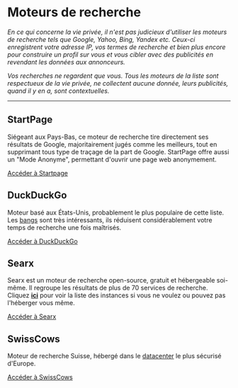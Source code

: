 # Moteurs de recherche

*En ce qui concerne la vie privée, il n'est pas judicieux d'utiliser les moteurs de recherche tels que Google, Yahoo, Bing, Yandex etc. Ceux-ci enregistrent votre adresse IP, vos termes de recherche et bien plus encore pour construire un profil sur vous et vous cibler avec des publicités en revendant les données aux annonceurs.*

*Vos recherches ne regardent que vous. Tous les moteurs de la liste sont respectueux de la vie privée, ne collectent aucune donnée, leurs publicités, quand il y en a, sont contextuelles.*

---

## StartPage

Siégeant aux Pays-Bas, ce moteur de recherche tire directement ses résultats de Google, majoritairement jugés comme les meilleurs, tout en supprimant tous type de traçage de la part de Google. StartPage offre aussi un "Mode Anonyme", permettant d'ouvrir une page web anonymement.

[Accéder à Startpage](https://www.startpage.com)

## DuckDuckGo

Moteur basé aux États-Unis, probablement le plus populaire de cette liste. Les [bangs](https://duckduckgo.com/bang) sont très intéressants, ils réduisent considérablement votre temps de recherche une fois maîtrisés.

[Accéder à DuckDuckGo](https://duckduckgo.com)

## Searx

Searx est un moteur de recherche open-source, gratuit et hébergeable soi-même. Il regroupe les résultats de plus de 70 services de recherche. Cliquez **[ici](https://searx.space)** pour voir la liste des instances si vous ne voulez ou pouvez pas l'héberger vous même.

[Accéder à Searx](https://searx.me)

## SwissCows

Moteur de recherche Suisse, hébergé dans le [datacenter](https://www.mount10.ch/fr/mount10/swiss-fort-knox/) le plus sécurisé d'Europe.

[Accéder à SwissCows](https://swisscows.com)
